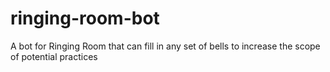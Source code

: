 # ringing-room-bot
 A bot for Ringing Room that can fill in any set of bells to increase the scope of potential practices
